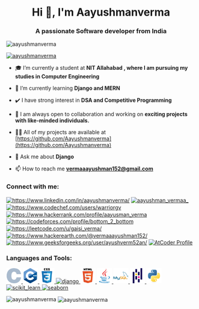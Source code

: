 <h1 align="center">Hi 👋, I'm Aayushmanverma</h1>
<h3 align="center">A passionate Software developer from India</h3>

<p align="left"> <img src="https://komarev.com/ghpvc/?username=aayushmanverma&label=Profile%20views&color=0e75b6&style=flat" alt="aayushmanverma" /> </p>

<p align="left"> <a href="https://github.com/ryo-ma/github-profile-trophy"><img src="https://github-profile-trophy.vercel.app/?username=aayushmanverma" alt="aayushmanverma" /></a> </p>

- 🎓 I’m currently a student at **NIT Allahabad , where I am pursuing my studies in Computer Engineering**

- 🌱 I’m currently learning **Django and MERN**

- ✔️ I have strong interest in **DSA and Competitive Programming**

- 🤝 I am always open to collaboration and working on **exciting projects with like-minded individuals.**

- 👨‍💻 All of my projects are available at [https://github.com/Aayushmanverma](https://github.com/Aayushmanverma)

- 💬 Ask me about **Django**

- 📫 How to reach me **vermaaayushman152@gmail.com**

<h3 align="left">Connect with me:</h3>
<p align="left">
<a href="https://linkedin.com/in/https://www.linkedin.com/in/aayushmanverma/" target="blank"><img align="center" src="https://raw.githubusercontent.com/rahuldkjain/github-profile-readme-generator/master/src/images/icons/Social/linked-in-alt.svg" alt="https://www.linkedin.com/in/aayushmanverma/" height="30" width="40" /></a>
<a href="https://instagram.com/aayushman_vermaa_" target="blank"><img align="center" src="https://raw.githubusercontent.com/rahuldkjain/github-profile-readme-generator/master/src/images/icons/Social/instagram.svg" alt="aayushman_vermaa_" height="30" width="40" /></a>
<a href="https://www.codechef.com/users/san_kri_83" target="blank"><img align="center" src="https://cdn.jsdelivr.net/npm/simple-icons@3.1.0/icons/codechef.svg" alt="https://www.codechef.com/users/warriorgv" height="30" width="40" /></a>
<a href="https://www.hackerrank.com/https://www.hackerrank.com/profile/aayusman_verma" target="blank"><img align="center" src="https://raw.githubusercontent.com/rahuldkjain/github-profile-readme-generator/master/src/images/icons/Social/hackerrank.svg" alt="https://www.hackerrank.com/profile/aayusman_verma" height="30" width="40" /></a>
<a href="https://codeforces.com/profile/ayushverma150702" target="blank"><img align="center" src="https://raw.githubusercontent.com/rahuldkjain/github-profile-readme-generator/master/src/images/icons/Social/codeforces.svg" alt="https://codeforces.com/profile/bottom_2_bottom" height="30" width="40" /></a>
<a href="https://www.leetcode.com/https://leetcode.com/u/gaisi_verma/" target="blank"><img align="center" src="https://raw.githubusercontent.com/rahuldkjain/github-profile-readme-generator/master/src/images/icons/Social/leet-code.svg" alt="https://leetcode.com/u/gaisi_verma/" height="30" width="40" /></a>
<a href="https://www.hackerearth.com/https://www.hackerearth.com/@vermaaayushman152/" target="blank"><img align="center" src="https://raw.githubusercontent.com/rahuldkjain/github-profile-readme-generator/master/src/images/icons/Social/hackerearth.svg" alt="https://www.hackerearth.com/@vermaaayushman152/" height="30" width="40" /></a>
<a href="https://auth.geeksforgeeks.org/user/https://www.geeksforgeeks.org/user/ayushverm52an/" target="blank"><img align="center" src="https://raw.githubusercontent.com/rahuldkjain/github-profile-readme-generator/master/src/images/icons/Social/geeks-for-geeks.svg" alt="https://www.geeksforgeeks.org/user/ayushverm52an/" height="30" width="40" /></a>
<a href="https://atcoder.jp/users/aayush_san_83" target="_blank">
  <img align="center" src="https://img.atcoder.jp/assets/top/img/logo_bk.svg" alt="AtCoder Profile" height="30" width="40" />
</a>


</p>

<h3 align="left">Languages and Tools:</h3>
<p align="left"> <a href="https://www.cprogramming.com/" target="_blank" rel="noreferrer"> <img src="https://raw.githubusercontent.com/devicons/devicon/master/icons/c/c-original.svg" alt="c" width="40" height="40"/> </a> <a href="https://www.w3schools.com/cpp/" target="_blank" rel="noreferrer"> <img src="https://raw.githubusercontent.com/devicons/devicon/master/icons/cplusplus/cplusplus-original.svg" alt="cplusplus" width="40" height="40"/> </a> <a href="https://www.w3schools.com/css/" target="_blank" rel="noreferrer"> <img src="https://raw.githubusercontent.com/devicons/devicon/master/icons/css3/css3-original-wordmark.svg" alt="css3" width="40" height="40"/> </a> <a href="https://www.djangoproject.com/" target="_blank" rel="noreferrer"> <img src="https://cdn.worldvectorlogo.com/logos/django.svg" alt="django" width="40" height="40"/> </a> <a href="https://www.w3.org/html/" target="_blank" rel="noreferrer"> <img src="https://raw.githubusercontent.com/devicons/devicon/master/icons/html5/html5-original-wordmark.svg" alt="html5" width="40" height="40"/> </a> <a href="https://www.java.com" target="_blank" rel="noreferrer"> <img src="https://raw.githubusercontent.com/devicons/devicon/master/icons/java/java-original.svg" alt="java" width="40" height="40"/> </a> <a href="https://www.mysql.com/" target="_blank" rel="noreferrer"> <img src="https://raw.githubusercontent.com/devicons/devicon/master/icons/mysql/mysql-original-wordmark.svg" alt="mysql" width="40" height="40"/> </a> <a href="https://pandas.pydata.org/" target="_blank" rel="noreferrer"> <img src="https://raw.githubusercontent.com/devicons/devicon/2ae2a900d2f041da66e950e4d48052658d850630/icons/pandas/pandas-original.svg" alt="pandas" width="40" height="40"/> </a> <a href="https://www.python.org" target="_blank" rel="noreferrer"> <img src="https://raw.githubusercontent.com/devicons/devicon/master/icons/python/python-original.svg" alt="python" width="40" height="40"/> </a> <a href="https://scikit-learn.org/" target="_blank" rel="noreferrer"> <img src="https://upload.wikimedia.org/wikipedia/commons/0/05/Scikit_learn_logo_small.svg" alt="scikit_learn" width="40" height="40"/> </a> <a href="https://seaborn.pydata.org/" target="_blank" rel="noreferrer"> <img src="https://seaborn.pydata.org/_images/logo-mark-lightbg.svg" alt="seaborn" width="40" height="40"/> </a> </p>

<p><img align="left" src="https://github-readme-stats.vercel.app/api/top-langs?username=aayushmanverma&show_icons=true&locale=en&layout=compact" alt="aayushmanverma" /></p>

<p>&nbsp;<img align="center" src="https://github-readme-stats.vercel.app/api?username=aayushmanverma&show_icons=true&locale=en" alt="aayushmanverma" /></p>

